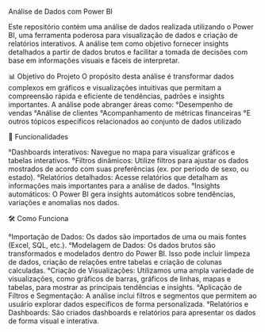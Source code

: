 Análise de Dados com Power BI

Este repositório contém uma análise de dados realizada utilizando o Power BI, uma ferramenta poderosa para visualização de dados e criação de relatórios interativos. A análise tem como objetivo fornecer insights detalhados a partir de dados brutos e facilitar a tomada de decisões com base em informações visuais e fáceis de interpretar.

📊 Objetivo do Projeto
O propósito desta análise é transformar dados complexos em gráficos e visualizações intuitivas que permitam a compreensão rápida e eficiente de tendências, padrões e insights importantes. A análise pode abranger áreas como:
°Desempenho de vendas
°Análise de clientes
°Acompanhamento de métricas financeiras
°E outros tópicos específicos relacionados ao conjunto de dados utilizado

🚀 Funcionalidades

°Dashboards interativos: Navegue no mapa para visualizar gráficos e tabelas interativos.
°Filtros dinâmicos: Utilize filtros para ajustar os dados mostrados de acordo com suas preferências (ex. por período de sexo, ou estado).
°Relatórios detalhados: Acesse relatórios que detalham as informações mais importantes para a análise de dados.
°Insights automáticos: O Power BI gera insights automáticos sobre tendências, variações e anomalias nos dados.

🛠️ Como Funciona

°Importação de Dados: Os dados são importados de uma ou mais fontes (Excel, SQL, etc.).
°Modelagem de Dados: Os dados brutos são transformados e modelados dentro do Power BI. Isso pode incluir limpeza de dados, criação de relações entre tabelas e criação de colunas calculadas.
°Criação de Visualizações: Utilizamos uma ampla variedade de visualizações, como gráficos de barras, gráficos de linhas, mapas e tabelas, para mostrar as principais tendências e insights.
°Aplicação de Filtros e Segmentação: A análise inclui filtros e segmentos que permitem ao usuário explorar dados específicos de forma personalizada.
°Relatórios e Dashboards: São criados dashboards e relatórios para apresentar os dados de forma visual e interativa.
